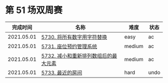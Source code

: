 # 第 51 场双周赛

**完成时间**|**名称**|**难度**|**状态**
------------|--------|--------|-------
2021.05.01|[5730. 将所有数字用字符替换](./5730.%20将所有数字用字符替换)|easy|ac
2021.05.01|[5731. 座位预约管理系统](./5731.%20座位预约管理系统)|medium|ac
2021.05.01|[5732. 减小和重新排列数组后的最大元素](./5732.%20减小和重新排列数组后的最大元素)|medium|ac
2021.05.01|[5733. 最近的房间](./5733.%20最近的房间)|hard|undo

